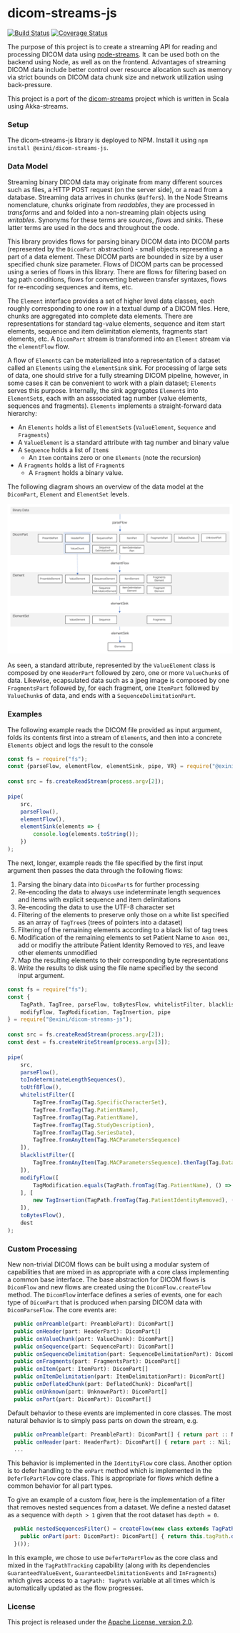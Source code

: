 # dicom-streams-js

[![Build Status](https://travis-ci.org/exini/dicom-streams-js.svg?branch=master)](https://travis-ci.org/exini/dicom-streams-js)
[![Coverage Status](https://coveralls.io/repos/exini/dicom-streams-js/badge.svg)](https://coveralls.io/r/exini/dicom-streams-js)

The purpose of this project is to create a streaming API for reading and processing DICOM data using [node-streams](https://nodejs.org/api/stream.html). It can be used both on the backend using Node, as well as on the frontend. Advantages of streaming DICOM data include better control over resource allocation such as memory via strict bounds on DICOM data chunk size and network utilization using back-pressure.

This project is a port of the [dicom-streams](https://github.com/exini/dicom-streams) project which is written in Scala using Akka-streams.

### Setup

The dicom-streams-js library is deployed to NPM. Install it using `npm install @exini/dicom-streams-js`.

### Data Model

Streaming binary DICOM data may originate from many different sources such as files, a HTTP POST request (on the server side), or a read from a database. Streaming data arrives in chunks (`Buffer`s). In the Node Streams nomenclature, chunks originate from _readables_, they are processed in _transforms_ and and folded into a non-streaming plain objects using _writables_. Synonyms for these terms are _sources_, _flows_ and _sinks_. These latter terms are used in the docs and throughout the code.

This library provides flows for parsing binary DICOM data into DICOM parts (represented by the `DicomPart` abstraction) - small objects representing a part of a data element. These DICOM parts are bounded in size by a user specified chunk size parameter. Flows of DICOM parts can be processed using a series of flows in this library. There are flows for filtering based on tag path conditions, flows for converting between transfer syntaxes, flows for re-encoding sequences and items, etc. 

The `Element` interface provides a set of higher level data classes, each roughly corresponding to one row in a textual dump of a DICOM files. Here, chunks are aggregated into complete data elements. There are representations for standard tag-value elements, sequence and item start elements, sequence and item delimitation elements, fragments start elements, etc. A `DicomPart` stream is transformed into an `Element` stream via the `elementFlow` flow.

A flow of `Element`s can be materialized into a representation of a dataset called an `Elements` using the `elementSink` sink. For processing of large sets of data, one should strive for a fully streaming DICOM pipeline, however, in some cases it can be convenient to work with a plain dataset; `Elements` serves this purpose. Internally, the sink aggregates
`Element`s into `ElementSet`s, each with an asssociated tag number (value elements, sequences and fragments). `Elements` implements a straight-forward data hierarchy:
* An `Elements` holds a list of `ElementSet`s (`ValueElement`, `Sequence` and `Fragments`)
* A `ValueElement` is a standard attribute with tag number and binary value
* A `Sequence` holds a list of `Item`s
  * An `Item` contains zero or one `Elements` (note the recursion)
* A `Fragments` holds a list of `Fragment`s
  * A `Fragment` holds a binary value. 

The following diagram shows an overview of the data model at the `DicomPart`, `Element` and `ElementSet` levels.

![Data model](example/data-model.png)

As seen, a standard attribute, represented by the `ValueElement` class is composed by one `HeaderPart` followed by zero,
one or more `ValueChunk`s of data. Likewise, ecapsulated data such as a jpeg image is composed by one `FragmentsPart`
followed by, for each fragment, one `ItemPart` followed by `ValueChunk`s of data, and ends with a
`SequenceDelimitationPart`.

### Examples

The following example reads the DICOM file provided as input argument, folds its contents first into a stream of `Element`s, and then into a concrete `Elements` object and logs the result to the console

```javascript
const fs = require("fs");
const {parseFlow, elementFlow, elementSink, pipe, VR} = require("@exini/dicom-streams-js");

const src = fs.createReadStream(process.argv[2]);

pipe(
    src,
    parseFlow(),
    elementFlow(),
    elementSink(elements => {
        console.log(elements.toString());
    })
);
```

The next, longer, example reads the file specified by the first input argument then passes the data through the following flows:
1. Parsing the binary data into `DicomPart`s for further processing
2. Re-encoding the data to always use indeterminate length sequences and items with explicit sequence and item delimitations
3. Re-encoding the data to use the UTF-8 character set
4. Filtering of the elements to preserve only those on a white list specified as an array of `TagTree`s (trees of pointers into a dataset) 
5. Filtering of the remaining elements according to a black list of tag trees
6. Modification of the remaining elements to set Patient Name to `Anon 001`, add or modifiy the attribute Patient Identity Removed to `YES`, and leave other elements unmodified
7. Map the resulting elements to their corresponding byte representations
8. Write the results to disk using the file name specified by the second input argument.

```javascript
const fs = require("fs");
const {
    TagPath, TagTree, parseFlow, toBytesFlow, whitelistFilter, blacklistFilter, toUtf8Flow, toIndeterminateLengthSequences,
    modifyFlow, TagModification, TagInsertion, pipe
} = require("@exini/dicom-streams-js");

const src = fs.createReadStream(process.argv[2]);
const dest = fs.createWriteStream(process.argv[3]);

pipe(
    src,
    parseFlow(),
    toIndeterminateLengthSequences(),
    toUtf8Flow(),
    whitelistFilter([
        TagTree.fromTag(Tag.SpecificCharacterSet),
        TagTree.fromTag(Tag.PatientName),
        TagTree.fromTag(Tag.PatientName),
        TagTree.fromTag(Tag.StudyDescription),
        TagTree.fromTag(Tag.SeriesDate),
        TagTree.fromAnyItem(Tag.MACParametersSequence)
    ]),
    blacklistFilter([
        TagTree.fromAnyItem(Tag.MACParametersSequence).thenTag(Tag.DataElementsSigned)
    ]),
    modifyFlow([
        TagModification.equals(TagPath.fromTag(Tag.PatientName), () => Buffer.from("Anon 001"))
    ], [
        new TagInsertion(TagPath.fromTag(Tag.PatientIdentityRemoved), () => Buffer.from("YES"))
    ]),
    toBytesFlow(),
    dest
);

```
### Custom Processing
New non-trivial DICOM flows can be built using a modular system of capabilities that are mixed in as appropriate with a core class implementing a common base interface. The base abstraction for DICOM flows is `DicomFlow` and new flows are created using the `DicomFlow.createFlow` method. The `DicomFlow` interface defines a series of events, one for each type of `DicomPart` that is produced when parsing DICOM data with `DicomParseFlow`. The core events are:
```javascript
  public onPreamble(part: PreamblePart): DicomPart[]
  public onHeader(part: HeaderPart): DicomPart[]
  public onValueChunk(part: ValueChunk): DicomPart[]
  public onSequence(part: SequencePart): DicomPart[]
  public onSequenceDelimitation(part: SequenceDelimitationPart): DicomPart[]
  public onFragments(part: FragmentsPart): DicomPart[]
  public onItem(part: ItemPart): DicomPart[]
  public onItemDelimitation(part: ItemDelimitationPart): DicomPart[]
  public onDeflatedChunk(part: DeflatedChunk): DicomPart[]
  public onUnknown(part: UnknownPart): DicomPart[]
  public onPart(part: DicomPart): DicomPart[]
```
Default behavior to these events are implemented in core classes. The most natural behavior is to simply pass parts on
down the stream, e.g. 
```javascript
  public onPreamble(part: PreamblePart): DicomPart[] { return part :: Nil; }
  public onHeader(part: HeaderPart): DicomPart[] { return part :: Nil; }
  ...
```
This behavior is implemented in the `IdentityFlow` core class. Another option is to defer handling to the `onPart` method which is implemented in the `DeferToPartFlow` core class. This is appropriate for flows which define a common behavior for all part types. 

To give an example of a custom flow, here is the implementation of a filter that removes nested sequences from a dataset. We define a nested dataset as a sequence with `depth > 1` given that the root dataset 
has `depth = 0`.
```javascript
  public nestedSequencesFilter() = createFlow(new class extends TagPathTracking(GuaranteedValueEvent(GuaranteedDelimitationEvents(InFragments(DeferToPartFlow)))) {
    public onPart(part: DicomPart): DicomPart[] { return this.tagPath.depth() > 1 ? [] : [part];
  }());
```
In this example, we chose to use `DeferToPartFlow` as the core class and mixed in the `TagPathTracking` capability (along with its dependencies `GuaranteedValueEvent`, `GuaranteedDelimitationEvents` and `InFragments`) which gives access to a `tagPath: TagPath` variable at all times which is automatically updated as the flow progresses.

### License

This project is released under the [Apache License, version 2.0](./LICENSE).

